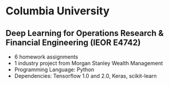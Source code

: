 # Columbia University
## Deep Learning for Operations Research & Financial Engineering (IEOR E4742)


- 6 homework assignments
- 1 industry project from Morgan Stanley Wealth Management
- Programming Language: Python
- Dependencies: Tensorflow 1.0 and 2.0, Keras, scikit-learn
